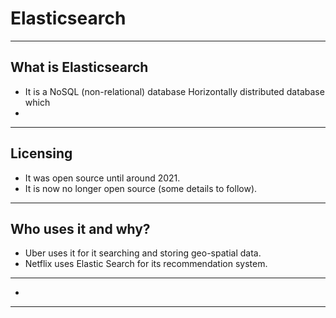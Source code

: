 # Elasticsearch

---

## What is Elasticsearch

- It is a NoSQL (non-relational) database Horizontally distributed database which 
-

---

## Licensing 

- It was open source until around 2021.
- It is now no longer open source (some details to follow).

---

## Who uses it and why?

- Uber uses it for it searching and storing geo-spatial data.
- Netflix uses Elastic Search for its recommendation system.

---

- 

---